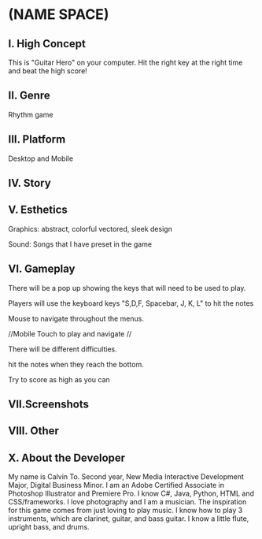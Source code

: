 # (NAME SPACE)

## I. High Concept
This is "Guitar Hero" on your computer. Hit the right key at the right time and beat the high score!


## II. Genre
Rhythm game


## III. Platform
Desktop and Mobile



## IV. Story



## V. Esthetics
Graphics: abstract, colorful vectored, sleek design

Sound: Songs that I have preset in the game

## VI. Gameplay
There will be a pop up showing the keys that will need to be used to play.

Players will use the keyboard keys "S,D,F, Spacebar, J, K, L" to hit the notes 

Mouse to navigate throughout the menus.

//Mobile
Touch to play and navigate
//

There will be different difficulties.

hit the notes when they reach the bottom.

Try to score as high as you can

## VII.Screenshots


## VIII. Other



## X. About the Developer
My name is Calvin To. Second year, New Media Interactive Development Major, Digital Business Minor. I am an Adobe Certified Associate in Photoshop Illustrator and Premiere Pro. I know C#, Java, Python, HTML and CSS/frameworks. I love photography and I am a musician. The inspiration for this game comes from just loving to play music. I know how to play 3 instruments, which are clarinet, guitar, and bass guitar. I know a little flute, upright bass, and drums.
